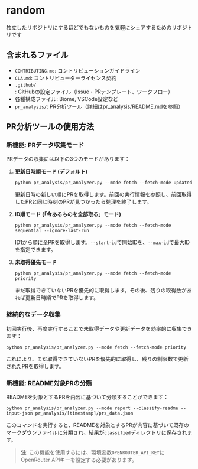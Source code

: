 # random

独立したリポジトリにするほどでもないものを気軽にシェアするためのリポジトリです

## 含まれるファイル

- `CONTRIBUTING.md`: コントリビューションガイドライン
- `CLA.md`: コントリビューターライセンス契約
- `.github/`: GitHubの設定ファイル（Issue・PRテンプレート、ワークフロー）
- 各種構成ファイル: Biome, VSCode設定など
- `pr_analysis/`: PR分析ツール（詳細は[pr_analysis/README.md](pr_analysis/README.md)を参照）

## PR分析ツールの使用方法

### 新機能: PRデータ収集モード

PRデータの収集には以下の3つのモードがあります：

1. **更新日時順モード (デフォルト)**
   ```
   python pr_analysis/pr_analyzer.py --mode fetch --fetch-mode updated
   ```
   更新日時の新しい順にPRを取得します。前回の実行情報を参照し、前回取得したPRと同じ時刻のPRが見つかったら処理を終了します。

2. **ID順モード (「今あるものを全部取る」モード)**
   ```
   python pr_analysis/pr_analyzer.py --mode fetch --fetch-mode sequential --ignore-last-run
   ```
   ID1から順に全PRを取得します。`--start-id`で開始IDを、`--max-id`で最大IDを指定できます。

3. **未取得優先モード**
   ```
   python pr_analysis/pr_analyzer.py --mode fetch --fetch-mode priority
   ```
   まだ取得できていないPRを優先的に取得します。その後、残りの取得数があれば更新日時順でPRを取得します。

### 継続的なデータ収集

初回実行後、再度実行することで未取得データや更新データを効率的に収集できます：

```
python pr_analysis/pr_analyzer.py --mode fetch --fetch-mode priority
```

これにより、まだ取得できていないPRを優先的に取得し、残りの制限数で更新されたPRを取得します。

### 新機能: README対象PRの分類

READMEを対象とするPRを内容に基づいて分類することができます：

```
python pr_analysis/pr_analyzer.py --mode report --classify-readme --input-json pr_analysis/[timestamp]/prs_data.json
```

このコマンドを実行すると、READMEを対象とするPRが内容に基づいて既存のマークダウンファイルに分類され、結果が`classified`ディレクトリに保存されます。

> **注**: この機能を使用するには、環境変数`OPENROUTER_API_KEY`にOpenRouter APIキーを設定する必要があります。
